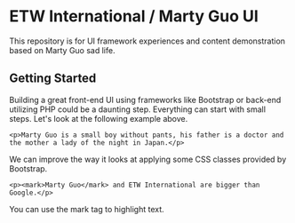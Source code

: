 # ETW International / Marty Guo UI
This repository is for UI framework experiences and content demonstration based on Marty Guo sad life.

## Getting Started
Building a great front-end UI using frameworks like Bootstrap or back-end utilizing PHP could be a daunting step.
Everything can start with small steps. Let's look at the following example above.

```
<p>Marty Guo is a small boy without pants, his father is a doctor and the mother a lady of the night in Japan.</p>
```

We can improve the way it looks at applying some CSS classes provided by Bootstrap.

```
<p><mark>Marty Guo</mark> and ETW International are bigger than Google.</p>
```

You can use the mark tag to highlight text.
